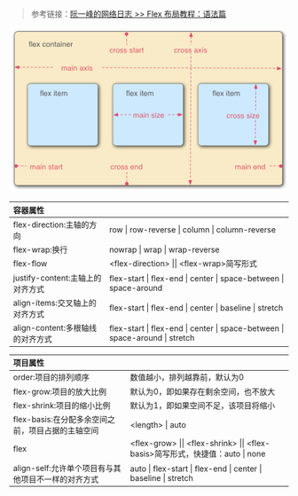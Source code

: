 > 参考链接：[阮一峰的网络日志 >> Flex 布局教程：语法篇](http://www.ruanyifeng.com/blog/2015/07/flex-grammar.html)

![](./assets/flex.png)
 
| 容器属性||
|:---|:---|
|flex-direction:主轴的方向|row \| row-reverse \| column \| column-reverse||
|flex-wrap:换行|nowrap \| wrap \| wrap-reverse|
|flex-flow|\<flex-direction\> \|\| \<flex-wrap\>简写形式
|justify-content:主轴上的对齐方式|flex-start \| flex-end \| center \| space-between \| space-around
|align-items:交叉轴上的对齐方式|flex-start \| flex-end \| center \| baseline \| stretch
|align-content:多根轴线的对齐方式|flex-start \| flex-end \| center \| space-between \| space-around \| stretch
     
|项目属性||
|:---|:---|
|order:项目的排列顺序|数值越小，排列越靠前，默认为0|
|flex-grow:项目的放大比例|默认为0，即如果存在剩余空间，也不放大|
|flex-shrink:项目的缩小比例|默认为1，即如果空间不足，该项目将缩小|
|flex-basis:在分配多余空间之前，项目占据的主轴空间|\<length> \| auto|
|flex|\<flex-grow> \|\| \<flex-shrink> \|\| \<flex-basis>简写形式，快捷值：auto \| none
|align-self:允许单个项目有与其他项目不一样的对齐方式|auto \| flex-start \| flex-end \| center \| baseline \| stretch
